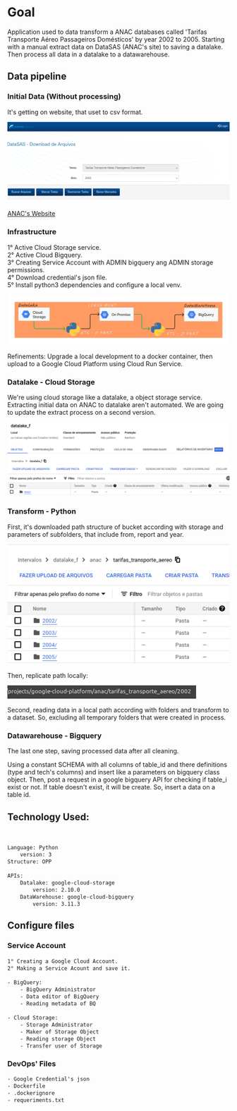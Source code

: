 # Goal 

Application used to data transform a ANAC databases called 'Tarifas Transporte Aéreo Passageiros Domésticos' by year 2002 to 2005. Starting with a manual extract data on DataSAS (ANAC's site) to saving a datalake. Then process all data in a datalake to a datawarehouse. 

## Data pipeline

### Initial Data (Without processing)

It's getting on website, that uset to csv format.

![ana_portal](./images/anac_portal.png)

<a href="https://sas.anac.gov.br/sas/downloads/view/frmDownload.aspx?tema=14">ANAC's Website</a>

### Infrastructure

1° Active Cloud Storage service.<br>
2° Active Cloud Bigquery.<br>
3° Creating Service Account with ADMIN bigquery ang ADMIN storage permissions.<br>
4° Download credential's json file. <br>
5° Install python3 dependencies and configure a local venv.
<br>

![architecture](./images/architecture.png)

Refinements: Upgrade a local development to a docker container, then upload to a Google Cloud Platform using Cloud Run Service.

### Datalake - Cloud Storage

We're using cloud storage like a datalake, a object storage service. Extracting initial data on ANAC to datalake aren't automated. We are going to update the extract process on a second version.

![dtalake_cloud_storage](./images/datalake_cloud_storage.png)

### Transform - Python 

First, it's downloaded path structure of bucket according with storage and parameters of subfolders, that include from, report and year.

![datalake_folders](./images/datalake_folders.png)

Then, replicate path locally:

![path_local](./images/path_local.png)

Second, reading data in a local path according with folders and transform to a dataset. So, excluding all temporary folders that were created in process.

### Datawarehouse - Bigquery

The last one step, saving processed data after all cleaning.

Using a constant SCHEMA with all columns of table_id and there definitions (type and tech's columns) and insert like a parameters on bigquery class object. Then, post a request in a google bigquery API for checking if table_i exist or not. If table doesn't exist, it will be create. So, insert a data on a table id.
<br>

## Technology Used:
<br>

    Language: Python
        version: 3
    Structure: OPP

    APIs: 
        Datalake: google-cloud-storage
            version: 2.10.0
        DataWarehouse: google-cloud-bigquery
            version: 3.11.3 

## Configure files

### Service Account 

    1° Creating a Google Cloud Account.
    2° Making a Service Acount and save it.

    - BigQuery:
        - BigQuery Administrator
        - Data editor of BigQuery
        - Reading metadata of BQ

    - Cloud Storage:
        - Storage Administrator
        - Maker of Storage Object
        - Reading storage Object
        - Transfer user of Storage 

### DevOps' Files

    - Google Credential's json
    - Dockerfile
    - .dockerignore
    - requeriments.txt